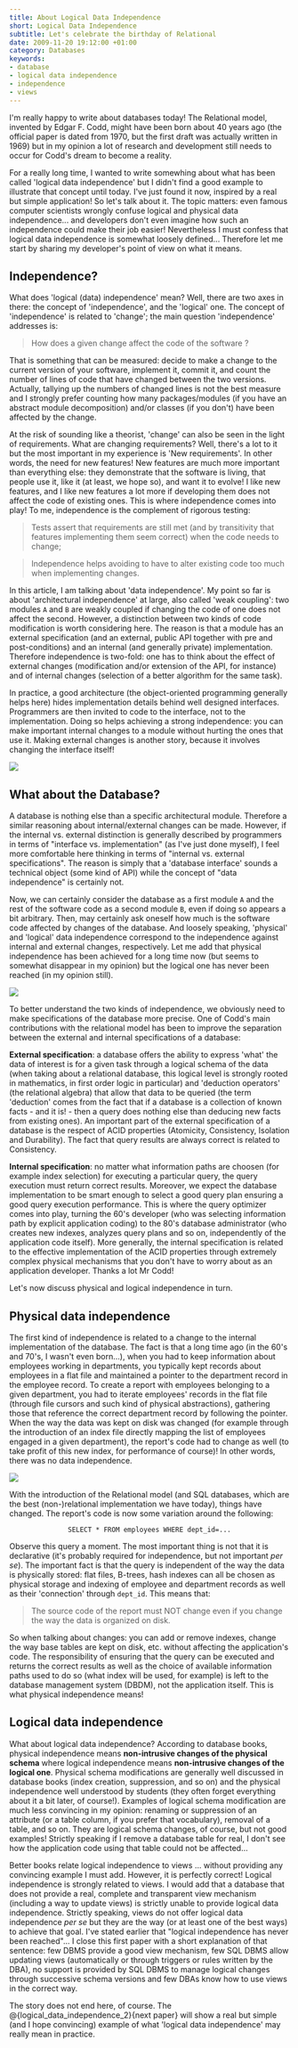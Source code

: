 ```yaml
--- 
title: About Logical Data Independence
short: Logical Data Independence
subtitle: Let's celebrate the birthday of Relational
date: 2009-11-20 19:12:00 +01:00
category: Databases
keywords: 
- database
- logical data independence
- independence
- views
---
```

I'm really happy to write about databases today! The Relational model, invented by Edgar F. Codd, might have been born about 40 years ago (the official paper is dated from 1970, but the first draft was actually written in 1969) but in my opinion a lot of research and development still needs to occur for Codd's dream to become a reality.

For a really long time, I wanted to write somewhing about what has been called 'logical data independence' but I didn't  find a good example to illustrate that concept until today. I've just found it now, inspired by a real but simple  application! So let's talk about it. The topic matters: even famous computer scientists wrongly confuse logical and physical data independence... and developers don't even imagine how such an independence could make their job easier! Nevertheless I must confess that logical data independence is somewhat loosely defined... Therefore let me start by sharing my developer's point of view on what it means.

## Independence?

What does 'logical (data) independence' mean? Well, there are two axes in there: the concept of 'independence', and the 'logical' one. The concept of 'independence' is related to 'change'; the main question 'independence' addresses is:

> How does a given change affect the code of the software ?

That is something that can be measured: decide to make a change to the current version of your software, implement it, commit it, and count the number of lines of code that have changed between the two versions. Actually, tallying up the numbers of changed lines is not the best measure and I strongly prefer counting how many packages/modules (if you have an abstract module decomposition) and/or classes (if you don't) have been affected by the change.

At the risk of sounding like a theorist, 'change' can also be seen in the light of requirements. What are changing requirements? Well, there's a lot to it but the most important in my experience is 'New requirements'. In other words, the need for new features! New features are much more important than everything else: they demonstrate that the software is living, that people use it, like it (at least, we hope so), and want it to evolve! I like new features, and I like new features a lot more if developing them does not affect the code of existing ones. This is where independence comes into play! To me, independence is the complement of rigorous testing: 

> Tests assert that requirements are still met (and by transitivity that features implementing them seem correct) when the code needs to change;

> Independence helps avoiding to have to alter existing code too much when implementing changes.

In this article, I am talking about 'data independence'. My point so far is about 'architectural independence' at large, also called 'weak coupling': two modules <code>A</code> and <code>B</code> are weakly coupled if changing the code of one does not affect the second. However, a distinction between two kinds of code modification is worth considering here. The reason is that a module has an external specification (and an external, public API together with pre and post-conditions) and an internal (and generally private) implementation. Therefore independence is two-fold: one has to think about the effect of external changes (modification and/or extension of the API, for instance) and of internal changes (selection of a better algorithm for the same task). 

In practice, a good architecture (the object-oriented programming generally helps here) hides implementation details behind well designed interfaces. Programmers are then invited to code to the interface, not to the implementation. Doing so helps achieving a strong independence: you can make important internal changes to a module without hurting the ones that use it. Making external changes is another story, because it involves changing the interface itself! 

![](images/logical_data_independence/modules.gif)

## What about the Database?

A database is nothing else than a specific architectural module. Therefore a similar reasoning about internal/external changes can be made. However, if the internal vs. external distinction is generally described by programmers in terms of "interface vs. implementation" (as I've just done myself), I feel more comfortable here thinking in terms of "internal vs. external specifications". The reason is simply that a 'database interface' sounds a technical object (some kind of API) while the concept of "data independence" is certainly not. 

Now, we can certainly consider the database as a first module <code>A</code> and the rest of the software code as a second module <code>B</code>, even if doing so appears a bit arbitrary. Then, may certainly ask oneself how much is the software code affected by changes of the database. And loosely speaking, 'physical' and 'logical' data independence correspond to the independence against internal and external changes, respectively. Let me add that physical independence has been achieved for a long time now (but seems to somewhat disappear in my opinion) but the logical one has never been reached (in my opinion still).

![](images/logical_data_independence/database.gif)

To better understand the two kinds of independence, we obviously need to make specifications of the database more precise. One of Codd's main contributions with the relational model has been to improve the separation between the external and internal specifications of a database:

<b>External specification</b>: a database offers the ability to express 'what' the data of interest is for a given task through a logical schema of the data (when taking about a relational database, this logical level is strongly rooted in mathematics, in first order logic in particular) and 'deduction operators' (the relational algebra) that allow that data to be queried (the term 'deduction' comes from the fact that if a database is a collection of known facts - and it is! - then a query does nothing else than deducing new facts from existing ones). An important part of the external specification of a database is the respect of ACID properties (Atomicity, Consistency, Isolation and Durability). The fact that query results are always correct is related to Consistency.
 
<b>Internal specification</b>: no matter what information paths are choosen (for example index selection) for executing a particular query, the query execution must return correct results. Moreover, we expect the database implementation to be smart enough to select a good query plan ensuring a good query execution performance. This is where the query optimizer comes into play, turning the 60's developer (who was selecting information path by explicit application coding) to the 80's database administrator (who creates new indexes, analyzes query plans and so on, independently of the application code itself). More generally, the internal specification is related to the effective implementation of the ACID properties through extremely complex physical mechanisms that you don't have to worry about as an application developer. Thanks a lot Mr Codd!

Let's now discuss physical and logical independence in turn.

## Physical data independence

The first kind of independence is related to a change to the internal implementation of the database. The fact is that a long time ago (in the 60's and 70's, I wasn't even born...), when you had to keep information about employees working in departments, you typically kept records about employees in a flat file and maintained a pointer to the department record in the employee record. To create a report with employees belonging to a given department, you had to iterate employees' records in the flat file (through file cursors and such kind of physical abstractions), gathering those that reference the correct department record by following the pointer. When the way the data was kept on disk was changed (for example through the introduction of an index file directly mapping the list of employees engaged in a given department), the report's code had to change as well (to take profit of this new index, for performance of course)! In other words, there was no data independence.

![](images/logical_data_independence/empdept.gif)

With the introduction of the Relational model (and SQL databases, which are the best (non-)relational implementation we have today), things have changed. The report's code is now some variation around the following:

<center><code>SELECT * FROM employees WHERE dept_id=...</code></center>

Observe this query a moment. The most important thing is not that it is declarative (it's probably required for independence, but not important <i>per se</i>). The important fact is that the query is independent of the way the data is physically stored: flat files, B-trees, hash indexes can all be chosen as physical storage and indexing of employee and department records as well as their 'connection' through <code>dept_id</code>. This means that:

> The source code of the report must NOT change even if you change the way the data is organized on disk. 

So when talking about changes: you can add or remove indexes, change the way base tables are kept on disk, etc. without affecting the application's code. The responsibility of ensuring that the query can be executed and returns the correct results as well as the choice of available information paths used to do so (what index will be used, for example) is left to the database management system (DBDM), not the application itself. This is what physical independence means!

## Logical data independence

What about logical data independence? According to database books, physical independence means <b>non-intrusive changes of the physical schema</b> where logical independence means <b>non-intrusive changes of the logical one</b>. Physical schema modifications are generally well discussed in database books (index creation, suppression, and so on) and the physical independence well understood by students (they often forget everything about it a bit later, of course!). Examples of logical schema modification are much less convincing in my opinion: renaming or suppression of an attribute (or a table column, if you prefer that vocabulary), removal of a table, and so on. They are logical schema changes, of course, but not good examples! Strictly speaking if I remove a database table for real, I don't see how the application code using that table could not be affected...

Better books relate logical independence to views ... without providing any convincing example I must add. However, it is perfectly correct! Logical independence is strongly related to views. I would add that a database that does not provide a real, complete and transparent view mechanism (including a way to update views) is strictly unable to provide logical data independence. Strictly speaking, views do not offer logical data independence <i>per se</i> but they are the way (or at least one of the best ways) to achieve that goal. I've stated earlier that "logical independence has never been reached"... I close this first paper with a short explanation of that sentence: few DBMS provide a good view mechanism, few SQL DBMS allow updating views (automatically or through triggers or rules written by the DBA), no support is provided by SQL DBMS to manage logical changes through successive schema versions and few DBAs know how to use views in the correct way.

The story does not end here, of course. The @{logical_data_independence_2}{next paper} will show a real but simple (and I hope convincing) example of what 'logical data independence' may really mean in practice.